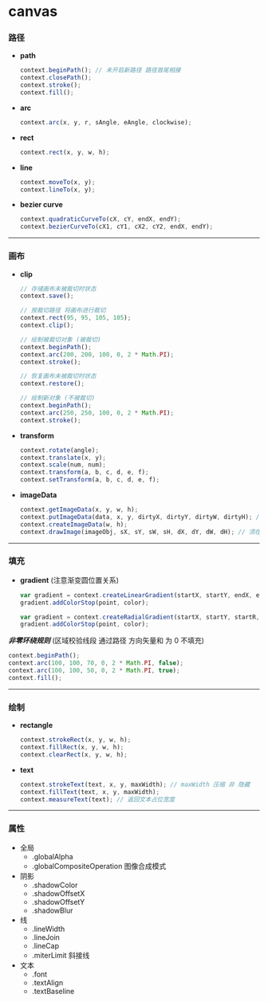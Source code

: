 # canvas #

### 路径 ###
+ __path__

    ```javascript
    context.beginPath(); // 未开启新路径 路径首尾相接
    context.closePath();
    context.stroke();
    context.fill();
    ````
+ __arc__

    ```javascript
    context.arc(x, y, r, sAngle, eAngle, clockwise);
    ````
+ __rect__

    ```javascript
    context.rect(x, y, w, h);
    ````
+ __line__

    ```javascript
    context.moveTo(x, y);
    context.lineTo(x, y);
    ```
+ __bezier curve__

    ```javascript
    context.quadraticCurveTo(cX, cY, endX, endY);
    context.bezierCurveTo(cX1, cY1, cX2, cY2, endX, endY);
    ````

*****

### 画布 ###
+ __clip__

    ```javascript
    // 存储画布未被裁切时状态
    context.save();
    
    // 按裁切路径 将画布进行裁切
    context.rect(95, 95, 105, 105);
    context.clip();
    
    // 绘制被裁切对象 (被裁切)
    context.beginPath();
    context.arc(200, 200, 100, 0, 2 * Math.PI);
    context.stroke();
    
    // 恢复画布未被裁切时状态
    context.restore();
    
    // 绘制新对象 (不被裁切)
    context.beginPath();
    context.arc(250, 250, 100, 0, 2 * Math.PI);
    context.stroke();
    ```
+ __transform__

    ```javascript
    context.rotate(angle);
    context.translate(x, y);
    context.scale(num, num);
    context.transform(a, b, c, d, e, f);
    context.setTransform(a, b, c, d, e, f);
    ```
+ __imageData__

    ```javascript
    context.getImageData(x, y, w, h);
    context.putImageData(data, x, y, dirtyX, dirtyY, dirtyW, dirtyH); // 不受全局属性影响
    context.createImageData(w, h);
    context.drawImage(imageObj, sX, sY, sW, sH, dX, dY, dW, dH); // 须在图片加载完毕后 执行 受全局属性影响
    ```

*****

### 填充 ###
+ __gradient__ (注意渐变圆位置关系)

    ```javascript
    var gradient = context.createLinearGradient(startX, startY, endX, endY);
    gradient.addColorStop(point, color);
    ```
    ```javascript
    var gradient = context.createRadialGradient(startX, startY, startR, endX, endY, endR);
    gradient.addColorStop(point, color);
    ```

___非零环绕规则___ (区域校验线段 通过路径 方向矢量和 为 0 不填充)
```javascript
context.beginPath();
context.arc(100, 100, 70, 0, 2 * Math.PI, false);
context.arc(100, 100, 50, 0, 2 * Math.PI, true);
context.fill();
```

*****

### 绘制 ###
+ __rectangle__

    ```javascript
    context.strokeRect(x, y, w, h);
    context.fillRect(x, y, w, h);
    context.clearRect(x, y, w, h);
    ```
+ __text__

    ```javascript
    context.strokeText(text, x, y, maxWidth); // maxWidth 压缩 非 隐藏
    context.fillText(text, x, y, maxWidth);
    context.measureText(text); // 返回文本占位宽度
    ```

*****

### 属性 ###
+ 全局
    + .globalAlpha
    + .globalCompositeOperation 图像合成模式
+ 阴影
    + .shadowColor
    + .shadowOffsetX
    + .shadowOffsetY
    + .shadowBlur
+ 线
    + .lineWidth
    + .lineJoin
    + .lineCap
    + .miterLimit 斜接线
+ 文本
    + .font
    + .textAlign
    + .textBaseline
